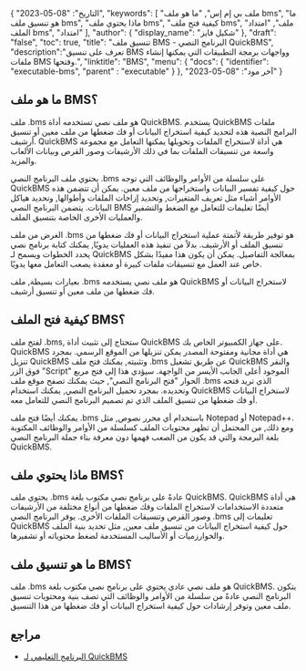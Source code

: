 {
"التاريخ": "08-05-2023",
  "keywords": [
"ملف بي إم إس",
"ما هو ملف bms",
"ما هو تنسيق ملف bms",
"ماذا يحتوي ملف bms",
"كيفية فتح ملف bms",
"ملف",
"امتداد الملف bms",
"امتداد"
],
  "author": {
"display_name": "شكيل فايز"
},
"draft": "false",
"toc": true,
"title": "تنسيق ملف BMS - البرنامج النصي QuickBMS",
  "description":"تعرف على تنسيق BMS وواجهات برمجة التطبيقات التي يمكنها إنشاء ملفات BMS وفتحها.",
"linktitle": "BMS",
  "menu": {
    "docs": {
      "identifier": "executable-bms",
"parent" : "executable"
}
},
"آخر مود": "08-05-2023"
}

## ما هو ملف BMS؟

ملف .bms هو ملف نصي تستخدمه أداة QuickBMS. يستخدم QuickBMS ملفات البرامج النصية هذه لتحديد كيفية استخراج البيانات أو فك ضغطها من ملف معين أو تنسيق أرشيف. QuickBMS هي أداة لاستخراج الملفات وتحويلها يمكنها التعامل مع مجموعة واسعة من تنسيقات الملفات بما في ذلك الأرشيفات وصور القرص وبيانات الألعاب والمزيد.

يحتوي ملف البرنامج النصي .bms على سلسلة من الأوامر والوظائف التي توجه QuickBMS حول كيفية تفسير البيانات واستخراجها من ملف معين. يمكن أن تتضمن هذه الأوامر أشياء مثل تعريف المتغيرات, وتحديد إزاحات الملفات وأطوالها, وتحديد هياكل البيانات. يتضمن البرنامج النصي BMS أيضًا تعليمات للتعامل مع الضغط والتشفير والعمليات الأخرى الخاصة بتنسيق الملف.

الغرض من ملف .bms هو توفير طريقة لأتمتة عملية استخراج البيانات أو فك ضغطها من تنسيق الملف أو الأرشيف. بدلاً من تنفيذ هذه العمليات يدويًا, يمكنك كتابة برنامج نصي يحدد الخطوات ويسمح لـ QuickBMS بمعالجة التفاصيل. يمكن أن يكون هذا مفيدًا بشكل خاص عند العمل مع تنسيقات ملفات كبيرة أو معقدة يصعب التعامل معها يدويًا.

بعبارات بسيطة, ملف .bms هو ملف نصي يستخدمه QuickBMS لاستخراج البيانات أو فك ضغطها من ملف معين أو تنسيق أرشيف.

## كيفية فتح الملف BMS؟

لفتح ملف .bms, ستحتاج إلى تثبيت أداة QuickBMS على جهاز الكمبيوتر الخاص بك. QuickBMS هي أداة مجانية ومفتوحة المصدر يمكن تنزيلها من الموقع الرسمي. بمجرد تنزيل QuickBMS وتثبيته, يمكنك فتح ملف ‎.bms عن طريق تشغيل QuickBMS والنقر فوق الزر "Script" الموجود أعلى الجانب الأيسر من الواجهة. سيؤدي هذا إلى فتح مربع الحوار "فتح البرنامج النصي", حيث يمكنك تصفح موقع ملف .bms الذي تريد فتحه وتحديده. بمجرد تحميل البرنامج النصي, يمكنك استخدام QuickBMS لاستخراج البيانات أو فك ضغطها من تنسيق الملف الذي تم تصميم البرنامج النصي للتعامل معه.

يمكنك أيضًا فتح ملف .bms باستخدام أي محرر نصوص, مثل Notepad أو Notepad++. ومع ذلك, من المحتمل أن تظهر محتويات الملف كسلسلة من الأوامر والوظائف المكتوبة بلغة البرمجة والتي قد يكون من الصعب فهمها دون معرفة بناء جملة البرنامج النصي QuickBMS.

## ماذا يحتوي ملف BMS؟

يحتوي ملف .bms عادةً على برنامج نصي مكتوب بلغة QuickBMS. QuickBMS هي أداة متعددة الاستخدامات لاستخراج الملفات وفك ضغطها من أنواع مختلفة من الأرشيفات وصور القرص وتنسيقات الملفات الأخرى. يوفر البرنامج النصي .bms تعليمات إلى QuickBMS حول كيفية استخراج البيانات من تنسيق ملف معين, مثل تحديد بنية الملف والخوارزميات أو الأساليب المستخدمة لضغط محتوياته أو تشفيرها.

## ما هو تنسيق ملف BMS؟

ملف .bms هو ملف نصي عادي يحتوي على برنامج نصي مكتوب بلغة QuickBMS. يتكون البرنامج النصي عادةً من سلسلة من الأوامر والوظائف التي تصف بنية ومحتويات تنسيق ملف معين وتوفر إرشادات حول كيفية استخراج البيانات أو فك ضغطها من هذا التنسيق.

## مراجع
* [البرنامج التعليمي لـ QuickBMS](https://nexus-mods.github.io/vortex-api/2020/10/04/QuickBMS-tutorial.html)

